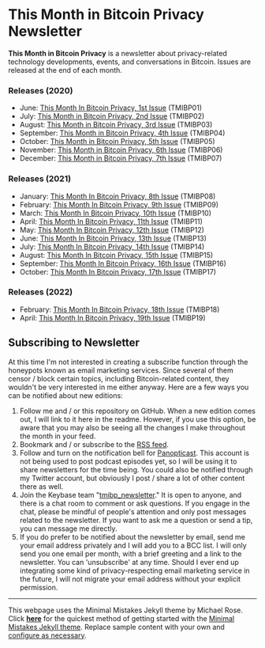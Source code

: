 # This Month in Bitcoin Privacy Newsletter

**This Month in Bitcoin Privacy** is a newsletter about privacy-related technology developments, events, and conversations in Bitcoin. Issues are released at the end of each month.

### Releases (2020)

+ June: [This Month In Bitcoin Privacy, 1st Issue](https://enegnei.github.io/This-Month-In-Bitcoin-Privacy/June_2020/) (TMIBP01)
+ July: [This Month in Bitcoin Privacy, 2nd Issue](https://enegnei.github.io/This-Month-In-Bitcoin-Privacy/July_2020/) (TMIBP02)
+ August: [This Month in Bitcoin Privacy, 3rd Issue](https://enegnei.github.io/This-Month-In-Bitcoin-Privacy/August_2020/) (TMIBP03)
+ September: [This Month in Bitcoin Privacy, 4th Issue](https://enegnei.github.io/This-Month-In-Bitcoin-Privacy/September_2020/) (TMIBP04)
+ October: [This Month in Bitcoin Privacy, 5th Issue](https://enegnei.github.io/This-Month-In-Bitcoin-Privacy/October_2020/) (TMIBP05)
+ November: [This Month in Bitcoin Privacy, 6th Issue](https://enegnei.github.io/This-Month-In-Bitcoin-Privacy/November_2020/) (TMIBP06)
+ December: [This Month in Bitcoin Privacy, 7th Issue](https://enegnei.github.io/This-Month-In-Bitcoin-Privacy/December_2020/) (TMIBP07)

### Releases (2021)

+ January: [This Month In Bitcoin Privacy, 8th Issue](https://enegnei.github.io/This-Month-In-Bitcoin-Privacy/January_2021/) (TMIBP08)
+ February: [This Month In Bitcoin Privacy, 9th Issue](https://enegnei.github.io/This-Month-In-Bitcoin-Privacy/February_2021/) (TMIBP09)
+ March: [This Month In Bitcoin Privacy, 10th Issue](https://enegnei.github.io/This-Month-In-Bitcoin-Privacy/March_2021/) (TMIBP10)
+ April: [This Month In Bitcoin Privacy, 11th Issue](https://enegnei.github.io/This-Month-In-Bitcoin-Privacy/April_2021/) (TMIBP11)
+ May: [This Month In Bitcoin Privacy, 12th Issue](https://enegnei.github.io/This-Month-In-Bitcoin-Privacy/May_2021/) (TMIBP12)
+ June: [This Month In Bitcoin Privacy, 13th Issue](https://enegnei.github.io/This-Month-In-Bitcoin-Privacy/June_2021/) (TMIBP13)
+ July: [This Month In Bitcoin Privacy, 14th Issue](https://enegnei.github.io/This-Month-In-Bitcoin-Privacy/July_2021/) (TMIBP14)
+ August: [This Month In Bitcoin Privacy, 15th Issue](https://enegnei.github.io/This-Month-In-Bitcoin-Privacy/August_2021/) (TMIBP15)
+ September: [This Month In Bitcoin Privacy, 16th Issue](https://enegnei.github.io/This-Month-In-Bitcoin-Privacy/September_2021/) (TMIBP16)
+ October: [This Month In Bitcoin Privacy, 17th Issue](https://enegnei.github.io/This-Month-In-Bitcoin-Privacy/October_2021/) (TMIBP17)

### Releases (2022)

+ February: [This Month In Bitcoin Privacy, 18th Issue](https://enegnei.github.io/This-Month-In-Bitcoin-Privacy/February_2022/) (TMIBP18)
+ April: [This Month In Bitcoin Privacy, 19th Issue](https://enegnei.github.io/This-Month-In-Bitcoin-Privacy/April_2022/) (TMIBP19)

## Subscribing to Newsletter

At this time I'm not interested in creating a subscribe function through the honeypots known as email marketing services. Since several of them censor / block certain topics, including Bitcoin-related content, they wouldn't be very interested in me either anyway. Here are a few ways you can be notified about new editions:

1. Follow me and / or this repository on GitHub. When a new edition comes out, I will link to it here in the readme. However, if you use this option, be aware that you may also be seeing all the changes I make throughout the month in your feed.
2. Bookmark and / or subscribe to the [RSS feed](https://enegnei.github.io/This-Month-In-Bitcoin-Privacy/feed.xml).
3. Follow and turn on the notification bell for [Panopticast](https://twitter.com/Panopticast). This account is not being used to post podcast episodes yet, so I will be using it to share newsletters for the time being. You could also be notified through my Twitter account, but obviously I post / share a lot of other content there as well.
4. Join the Keybase team "[tmibp_newsletter](https://keybase.io/team/tmibp_newsletter)." It is open to anyone, and there is a chat room to comment or ask questions. If you engage in the chat, please be mindful of people's attention and only post messages related to the newsletter. If you want to ask me a question or send a tip, you can message me directly.
5. If you do prefer to be notified about the newsletter by email, send me your email address privately and I will add you to a BCC list. I will only send you one email per month, with a brief greeting and a link to the newsletter. You can 'unsubscribe' at any time. Should I ever end up integrating some kind of privacy-respecting email marketing service in the future, I will not migrate your email address without your explicit permission.

---

This webpage uses the Minimal Mistakes Jekyll theme by Michael Rose. Click [**here**](https://github.com/mmistakes/mm-github-pages-starter/generate) for the quickest method of getting started with the [Minimal Mistakes Jekyll theme](https://github.com/mmistakes/minimal-mistakes). Replace sample content with your own and [configure as necessary](https://mmistakes.github.io/minimal-mistakes/docs/configuration/).
